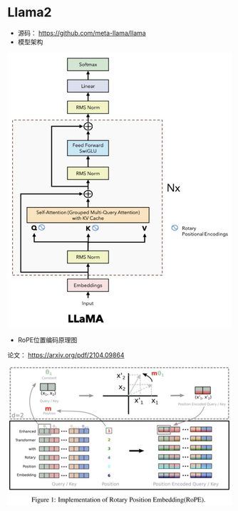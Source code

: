 # Llama2

- 源码： https://github.com/meta-llama/llama
- 模型架构

![image-20250404233355884](./assets/image-20250404233355884.png)

- RoPE位置编码原理图

论文： https://arxiv.org/pdf/2104.09864

![image-20250404233503393](./assets/image-20250404233503393.png)